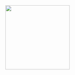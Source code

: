 <div align="center">
  <img src="https://user-images.githubusercontent.com/74038190/240885248-ff1b5f32-9420-4dde-b2b9-ed2c0aa17459.gif" width="200" />
</div>

<!---
olathors/olathors is a ✨ special ✨ repository because its `README.md` (this file) appears on your GitHub profile.
You can click the Preview link to take a look at your changes.
--->

